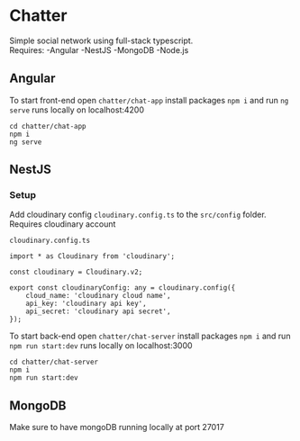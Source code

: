 # Chatter

Simple social network using full-stack typescript.  
Requires:
-Angular
-NestJS
-MongoDB
-Node.js

## Angular
To start front-end open `chatter/chat-app` install packages `npm i` and run `ng serve`
runs locally on localhost:4200

```
cd chatter/chat-app
npm i
ng serve
```

## NestJS

### Setup
Add cloudinary config `cloudinary.config.ts` to the `src/config` folder. Requires cloudinary account

`cloudinary.config.ts`
```
import * as Cloudinary from 'cloudinary';

const cloudinary = Cloudinary.v2;

export const cloudinaryConfig: any = cloudinary.config({
    cloud_name: 'cloudinary cloud name',
    api_key: 'cloudinary api key',
    api_secret: 'cloudinary api secret',
});
```

To start back-end open `chatter/chat-server` install packages `npm i` and run `npm run start:dev`
runs locally on localhost:3000
```
cd chatter/chat-server
npm i
npm run start:dev
```

## MongoDB
Make sure to have mongoDB running locally at port 27017